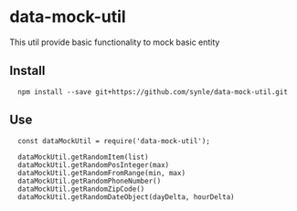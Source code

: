 # data-mock-util
This util provide basic functionality to mock basic entity


## Install
```
  npm install --save git+https://github.com/synle/data-mock-util.git
```

## Use
```
  const dataMockUtil = require('data-mock-util');
  
  dataMockUtil.getRandomItem(list)
  dataMockUtil.getRandomPosInteger(max)
  dataMockUtil.getRandomFromRange(min, max)
  dataMockUtil.getRandomPhoneNumber()
  dataMockUtil.getRandomZipCode()
  dataMockUtil.getRandomDateObject(dayDelta, hourDelta)
```
